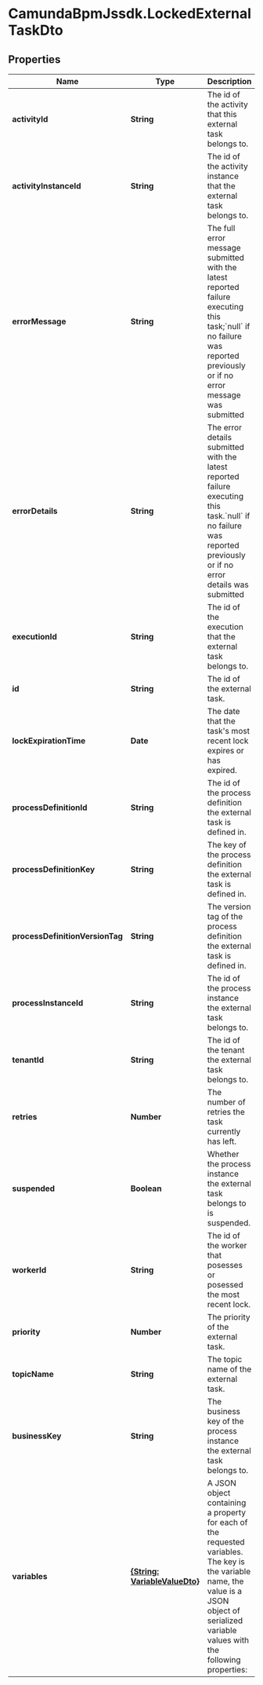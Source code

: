 # CamundaBpmJssdk.LockedExternalTaskDto

## Properties

Name | Type | Description | Notes
------------ | ------------- | ------------- | -------------
**activityId** | **String** | The id of the activity that this external task belongs to. | [optional] 
**activityInstanceId** | **String** | The id of the activity instance that the external task belongs to. | [optional] 
**errorMessage** | **String** | The full error message submitted with the latest reported failure executing this task;&#x60;null&#x60; if no failure was reported previously or if no error message was submitted | [optional] 
**errorDetails** | **String** | The error details submitted with the latest reported failure executing this task.&#x60;null&#x60; if no failure was reported previously or if no error details was submitted | [optional] 
**executionId** | **String** | The id of the execution that the external task belongs to. | [optional] 
**id** | **String** | The id of the external task. | [optional] 
**lockExpirationTime** | **Date** | The date that the task&#39;s most recent lock expires or has expired. | [optional] 
**processDefinitionId** | **String** | The id of the process definition the external task is defined in. | [optional] 
**processDefinitionKey** | **String** | The key of the process definition the external task is defined in. | [optional] 
**processDefinitionVersionTag** | **String** | The version tag of the process definition the external task is defined in. | [optional] 
**processInstanceId** | **String** | The id of the process instance the external task belongs to. | [optional] 
**tenantId** | **String** | The id of the tenant the external task belongs to. | [optional] 
**retries** | **Number** | The number of retries the task currently has left. | [optional] 
**suspended** | **Boolean** | Whether the process instance the external task belongs to is suspended. | [optional] 
**workerId** | **String** | The id of the worker that posesses or posessed the most recent lock. | [optional] 
**priority** | **Number** | The priority of the external task. | [optional] 
**topicName** | **String** | The topic name of the external task. | [optional] 
**businessKey** | **String** | The business key of the process instance the external task belongs to. | [optional] 
**variables** | [**{String: VariableValueDto}**](VariableValueDto.md) | A JSON object containing a property for each of the requested variables. The key is the variable name, the value is a JSON object of serialized variable values with the following properties: | [optional] 


